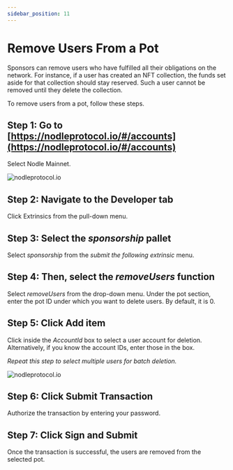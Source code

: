 ```yaml
---
sidebar_position: 11
---
```


# Remove Users From a Pot

Sponsors can remove users who have fulfilled all their obligations on the network. For instance, if a user has created an NFT collection, the funds set aside for that collection should stay reserved. Such a user cannot be removed until they delete the collection. 

To remove users from a pot, follow these steps. 

## Step 1: Go to [https://nodleprotocol.io/#/accounts](https://nodleprotocol.io/#/accounts)
Select Nodle Mainnet.

![nodleprotocol.io](/img/docs/nodle-cash/nodle-mainnet.png)

## Step 2: Navigate to the Developer tab
Click Extrinsics from the pull-down menu. 
   
## Step 3: Select the *sponsorship* pallet
Select *sponsorship* from the *submit the following extrinsic* menu. 

## Step 4: Then, select the *removeUsers* function 
Select *removeUsers* from the drop-down menu. Under the pot section, enter the pot ID under which you want to delete users. By default, it is 0. 

## Step 5: Click Add item
Click inside the *AccountId* box to select a user account for deletion. Alternatively, if you know the account IDs, enter those in the box.  

*Repeat this step to select multiple users for batch deletion.*  

![nodleprotocol.io](/img/docs/nodle-cash/removeuser.png)

## Step 6: Click Submit Transaction 
Authorize the transaction by entering your password.  

## Step 7: Click Sign and Submit
Once the transaction is successful, the users are removed from the selected pot. 
